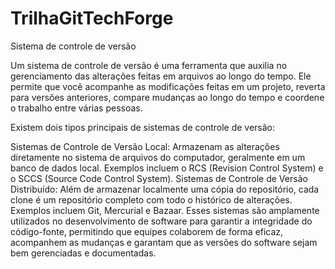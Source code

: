 # TrilhaGitTechForge

Sistema de controle de versão

Um sistema de controle de versão é uma ferramenta que auxilia no gerenciamento das alterações feitas em arquivos ao longo do tempo. Ele permite que você acompanhe as modificações feitas em um projeto, reverta para versões anteriores, compare mudanças ao longo do tempo e coordene o trabalho entre várias pessoas.

Existem dois tipos principais de sistemas de controle de versão:

Sistemas de Controle de Versão Local: Armazenam as alterações diretamente no sistema de arquivos do computador, geralmente em um banco de dados local. Exemplos incluem o RCS (Revision Control System) e o SCCS (Source Code Control System).
Sistemas de Controle de Versão Distribuído: Além de armazenar localmente uma cópia do repositório, cada clone é um repositório completo com todo o histórico de alterações. Exemplos incluem Git, Mercurial e Bazaar.
Esses sistemas são amplamente utilizados no desenvolvimento de software para garantir a integridade do código-fonte, permitindo que equipes colaborem de forma eficaz, acompanhem as mudanças e garantam que as versões do software sejam bem gerenciadas e documentadas.





